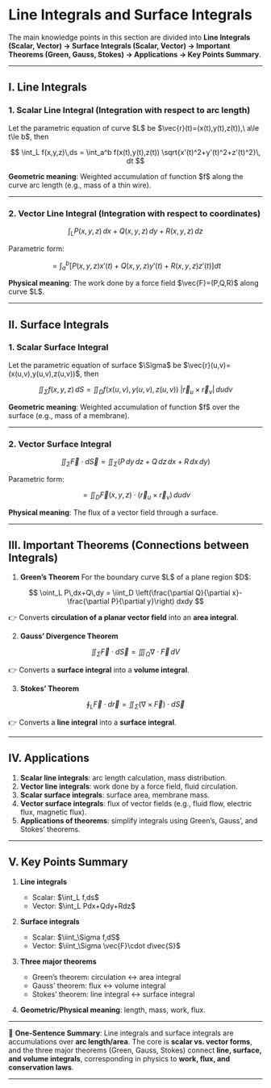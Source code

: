

# Line Integrals and Surface Integrals

The main knowledge points in this section are divided into **Line Integrals (Scalar, Vector) → Surface Integrals (Scalar, Vector) → Important Theorems (Green, Gauss, Stokes) → Applications → Key Points Summary**.

---

## I. Line Integrals

### 1. Scalar Line Integral (Integration with respect to arc length)

Let the parametric equation of curve \$L\$ be \$\vec{r}(t)=(x(t),y(t),z(t)),\ a\le t\le b\$, then

$$
\int_L f(x,y,z)\,ds = \int_a^b f(x(t),y(t),z(t)) \sqrt{x'(t)^2+y'(t)^2+z'(t)^2}\, dt
$$

**Geometric meaning**: Weighted accumulation of function \$f\$ along the curve arc length (e.g., mass of a thin wire).

---

### 2. Vector Line Integral (Integration with respect to coordinates)

$$
\int_L P(x,y,z)\,dx + Q(x,y,z)\,dy + R(x,y,z)\,dz
$$

Parametric form:

$$
= \int_a^b \big[P(x,y,z)x'(t)+Q(x,y,z)y'(t)+R(x,y,z)z'(t)\big] dt
$$

**Physical meaning**: The work done by a force field \$\vec{F}=(P,Q,R)\$ along curve \$L\$.

---

## II. Surface Integrals

### 1. Scalar Surface Integral

Let the parametric equation of surface \$\Sigma\$ be \$\vec{r}(u,v)=(x(u,v),y(u,v),z(u,v))\$, then

$$
\iint_\Sigma f(x,y,z)\,dS = \iint_D f(x(u,v),y(u,v),z(u,v))\; \big|\vec{r}_u \times \vec{r}_v\big| \, dudv
$$

**Geometric meaning**: Weighted accumulation of function \$f\$ over the surface (e.g., mass of a membrane).

---

### 2. Vector Surface Integral

$$
\iint_\Sigma \vec{F}\cdot d\vec{S} = \iint_\Sigma (P\,dy\,dz+Q\,dz\,dx+R\,dx\,dy)
$$

Parametric form:

$$
= \iint_D \vec{F}(x,y,z)\cdot (\vec{r}_u \times \vec{r}_v)\, dudv
$$

**Physical meaning**: The flux of a vector field through a surface.

---

## III. Important Theorems (Connections between Integrals)

1. **Green’s Theorem**
   For the boundary curve \$L\$ of a plane region \$D\$:

$$
\oint_L P\,dx+Q\,dy = \iint_D \left(\frac{\partial Q}{\partial x}-\frac{\partial P}{\partial y}\right) dxdy
$$

👉 Converts **circulation of a planar vector field** into an **area integral**.

2. **Gauss’ Divergence Theorem**

$$
\iint_\Sigma \vec{F}\cdot d\vec{S} = \iiint_\Omega \nabla\cdot \vec{F}\, dV
$$

👉 Converts a **surface integral** into a **volume integral**.

3. **Stokes’ Theorem**

$$
\oint_L \vec{F}\cdot d\vec{r} = \iint_\Sigma (\nabla\times \vec{F})\cdot d\vec{S}
$$

👉 Converts a **line integral** into a **surface integral**.

---

## IV. Applications

1. **Scalar line integrals**: arc length calculation, mass distribution.
2. **Vector line integrals**: work done by a force field, fluid circulation.
3. **Scalar surface integrals**: surface area, membrane mass.
4. **Vector surface integrals**: flux of vector fields (e.g., fluid flow, electric flux, magnetic flux).
5. **Applications of theorems**: simplify integrals using Green’s, Gauss’, and Stokes’ theorems.

---

## V. Key Points Summary

1. **Line integrals**

   * Scalar: \$\int\_L f,ds\$
   * Vector: \$\int\_L Pdx+Qdy+Rdz\$

2. **Surface integrals**

   * Scalar: \$\iint\_\Sigma f,dS\$
   * Vector: \$\iint\_\Sigma \vec{F}\cdot d\vec{S}\$

3. **Three major theorems**

   * Green’s theorem: circulation ↔ area integral
   * Gauss’ theorem: flux ↔ volume integral
   * Stokes’ theorem: line integral ↔ surface integral

4. **Geometric/Physical meaning**: length, mass, work, flux.

---

📌 **One-Sentence Summary**:
Line integrals and surface integrals are accumulations over **arc length/area**. The core is **scalar vs. vector forms**, and the three major theorems (Green, Gauss, Stokes) connect **line, surface, and volume integrals**, corresponding in physics to **work, flux, and conservation laws**.

---


